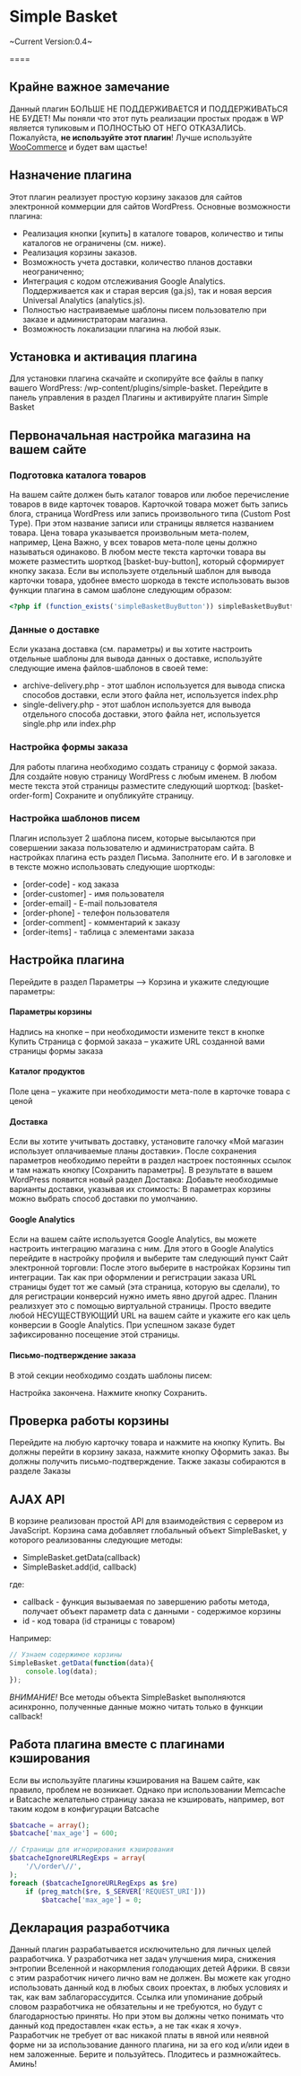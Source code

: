 Simple Basket
=============
~Current Version:0.4~

====

## Крайне важное замечание
Данный плагин БОЛЬШЕ НЕ ПОДДЕРЖИВАЕТСЯ И ПОДДЕРЖИВАТЬСЯ НЕ БУДЕТ! Мы поняли что этот путь реализации простых продаж в WP является тупиковым и ПОЛНОСТЬЮ ОТ НЕГО ОТКАЗАЛИСЬ.  
Пожалуйста, **не используйте этот плагин**! Лучше используйте [WooCommerce](https://github.com/woocommerce/woocommerce) и будет вам щастье!

## Назначение плагина
Этот плагин реализует простую корзину заказов для сайтов электронной коммерции для сайтов WordPress. Основные возможности плагина:
* Реализация кнопки [купить] в каталоге товаров, количество и типы каталогов не ограничены (см. ниже).
* Реализация корзины заказов.
* Возможность учета доставки, количество планов доставки неограниченно;
* Интеграция с кодом отслеживания Google Analytics. Поддерживается как и старая версия (ga.js), так и новая версия Universal Analytics (analytics.js).
* Полностью настраиваемые шаблоны писем пользователю при заказе и администраторам магазина.
* Возможность локализации плагина на любой язык.

## Установка и активация плагина
Для установки плагина скачайте и скопируйте все файлы в папку вашего WordPress: /wp-content/plugins/simple-basket. Перейдите в панель управления в раздел Плагины и активируйте плагин Simple Basket

## Первоначальная настройка магазина на вашем сайте
### Подготовка каталога товаров
На вашем сайте должен быть каталог товаров или любое перечисление товаров в виде карточек товаров. Карточкой товара может быть запись блога, страница WordPress или запись произвольного типа (Custom Post Type). При этом название записи или страницы является названием товара. Цена товара указывается произвольным мета-полем, например, Цена
Важно, у всех товаров мета-поле цены должно называться одинаково.
В любом месте текста карточки товара вы можете разместить шорткод [basket-buy-button], который сформирует кнопку заказа.
Если вы используете отдельный шаблон для вывода карточки товара, удобнее вместо шоркода в тексте использовать вызов функции плагина в самом шаблоне следующим образом:
```php
<?php if (function_exists('simpleBasketBuyButton')) simpleBasketBuyButton() ?>
```

### Данные о доставке
Если указана доставка (см. параметры) и вы хотите настроить отдельные шаблоны для вывода данных о доставке, используйте следующие имена файлов-шаблонов в своей теме:
* archive-delivery.php - этот шаблон используется для вывода списка способов доставки, если этого файла нет, используется index.php
* single-delivery.php - этот шаблон используется для вывода отдельного способа доставки, этого файла нет, используется single.php или index.php 

### Настройка формы заказа
Для работы плагина необходимо создать страницу с формой заказа. Для создайте новую страницу WordPress с любым именем. В любом месте текста этой страницы разместите следующий шорткод:
[basket-order-form]
Сохраните и опубликуйте страницу.

### Настройка шаблонов писем 
Плагин использует 2 шаблона писем, которые высылаются при совершении заказа пользователю и администраторам сайта. 
В настройках плагина есть раздел Письма. Заполните его. И в заголовке и в тексте можно использовать следующие шорткоды:
* [order-code] - код заказа
* [order-customer] - имя пользователя
* [order-email] - E-mail пользователя
* [order-phone] - телефон пользователя
* [order-comment] - комментарий к заказу
* [order-items] - таблица с элементами заказа

## Настройка плагина
Перейдите в раздел Параметры --> Корзина и укажите следующие параметры:

#### Параметры корзины
Надпись на кнопке – при необходимости измените текст в кнопке Купить
Страница с формой заказа – укажите URL созданной вами страницы формы заказа

#### Каталог продуктов
Поле цена – укажите при необходимости мета-поле в карточке товара с ценой

#### Доставка
Если вы хотите учитывать доставку, установите галочку «Мой магазин использует оплачиваемые планы доставки». После сохранения параметров необходимо перейти в раздел настроек постоянных ссылок и там нажать кнопку [Сохранить параметры]. В результате в вашем WordPress  появится новый раздел Доставка:
Добавьте необходимые варианты доставки, указывая их стоимость:
В параметрах корзины можно выбрать способ доставки по умолчанию.

#### Google Analytics
Если на вашем сайте используется Google Analytics, вы можете настроить интеграцию магазина с ним. Для этого в Google Analytics перейдите в настройку профиля и выберите там следующий пункт Сайт электронной торговли:
После этого выберите в настройках Корзины тип интеграции.
Так как при оформлении и регистрации заказа URL страницы будет тот же самый (эта страница, которую вы сделали), то для регистрации конверсий нужно иметь явно другой адрес. Планин реализхует это с помощью виртуальной страницы. Просто введите любой НЕСУЩЕСТВУЮЩИЙ URL на вашем сайте и укажите его как цель конверсии в Google Analytics. При успешном заказе будет зафиксированно посещение этой страницы.
 
#### Письмо-подтверждение заказа
В этой секции необходимо создать шаблоны писем:
 
Настройка закончена. Нажмите кнопку Сохранить.

## Проверка работы корзины
Перейдите на любую карточку товара и нажмите на кнопку Купить. Вы должны перейти в корзину заказа, нажмите кнопку Оформить заказ. Вы должны получить письмо-подтверждение. Также заказы собираются в разделе Заказы
 
## AJAX API
В корзине реализован простой API для взаимодействия с сервером из JavaScript. Корзина сама добавляет глобальный объект SimpleBasket, у которого реализованны следующие методы:
* SimpleBasket.getData(callback)
* SimpleBasket.add(id, callback)

где:
* callback - функция вызываемая по завершению работы метода, получает объект параметр data с данными - содержимое корзины
* id - код товара (id страницы с товаром)

Например:
```javascript
// Узнаем содержимое корзины
SimpleBasket.getData(function(data){
	console.log(data);
});
```
*ВНИМАНИЕ!* Все методы объекта SimpleBasket выполняются асинхронно, полученные данные можно читать только в функции callback!

## Работа плагина вместе с плагинами кэширования
Если вы используйте плагины кэширования на Вашем сайте, как правило, проблем не возникает. Однако при использовании Memcache и Batcache желательно страницу заказа не кэшировать, например, вот таким кодом в конфигурации Batcache

```php
$batcache = array();
$batcache['max_age'] = 600;

// Страницы для игнорирования кэширования
$batcacheIgnoreURLRegExps = array(
	'/\/order\//',
);
foreach ($batcacheIgnoreURLRegExps as $re)
	if (preg_match($re, $_SERVER['REQUEST_URI']))
		$batcache['max_age'] = 0;
```

## Декларация разработчика
Данный плагин разрабатывается исключительно для личных целей разработчика. У разработчика нет задач улучшения мира, снижения энтропии Вселенной и накормления голодающих детей Африки.  В связи с этим разработчик ничего лично вам не должен. Вы можете как угодно использовать данный код в любых своих проектах, в любых условиях и так, как вам заблагорассудится. Ссылка или упоминание добрый словом разработчика не обязательны и не требуются, но будут с благодарностью приняты. Но при этом вы должны четко понимать что данный код предоставлен «как есть», а не так «как я хочу». Разработчик не требует от вас никакой платы в явной или неявной форме ни за использование данного плагина, ни за его код и/или идеи в нем заложенные.  Берите и пользуйтесь. Плодитесь и размножайтесь. Аминь!
